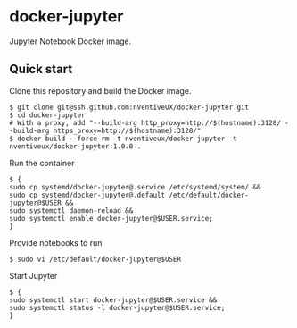 # docker-jupyter

Jupyter Notebook Docker image.

## Quick start

Clone this repository and build the Docker image.

```shell
$ git clone git@ssh.github.com:nVentiveUX/docker-jupyter.git
$ cd docker-jupyter
# With a proxy, add "--build-arg http_proxy=http://$(hostname):3128/ --build-arg https_proxy=http://$(hostname):3128/"
$ docker build --force-rm -t nventiveux/docker-jupyter -t nventiveux/docker-jupyter:1.0.0 .
```

Run the container

```shell
$ {
sudo cp systemd/docker-jupyter@.service /etc/systemd/system/ &&
sudo cp systemd/docker-jupyter@.default /etc/default/docker-jupyter@$USER &&
sudo systemctl daemon-reload &&
sudo systemctl enable docker-jupyter@$USER.service;
}
```

Provide notebooks to run

```shell
$ sudo vi /etc/default/docker-jupyter@$USER
```

Start Jupyter

```shell
$ {
sudo systemctl start docker-jupyter@$USER.service &&
sudo systemctl status -l docker-jupyter@$USER.service;
}
```
